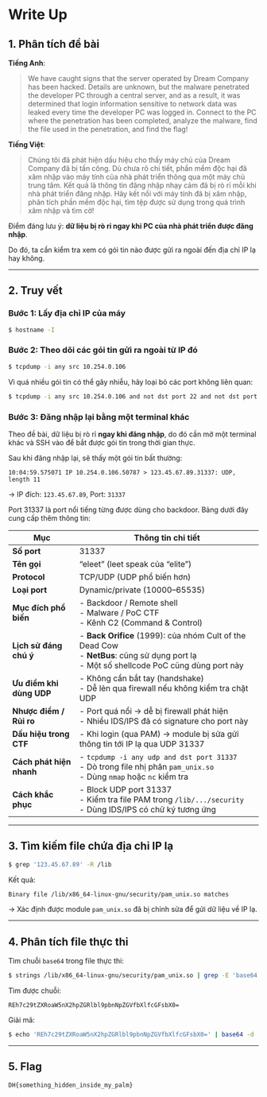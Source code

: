 
# Write Up

## 1. Phân tích đề bài

**Tiếng Anh**:
> We have caught signs that the server operated by Dream Company has been hacked. Details are unknown, but the malware penetrated the developer PC through a central server, and as a result, it was determined that login information sensitive to network data was leaked every time the developer PC was logged in. Connect to the PC where the penetration has been completed, analyze the malware, find the file used in the penetration, and find the flag!

**Tiếng Việt**:
> Chúng tôi đã phát hiện dấu hiệu cho thấy máy chủ của Dream Company đã bị tấn công. Dù chưa rõ chi tiết, phần mềm độc hại đã xâm nhập vào máy tính của nhà phát triển thông qua một máy chủ trung tâm. Kết quả là thông tin đăng nhập nhạy cảm đã bị rò rỉ mỗi khi nhà phát triển đăng nhập. Hãy kết nối với máy tính đã bị xâm nhập, phân tích phần mềm độc hại, tìm tệp được sử dụng trong quá trình xâm nhập và tìm cờ!

Điểm đáng lưu ý: **dữ liệu bị rò rỉ ngay khi PC của nhà phát triển được đăng nhập**.

Do đó, ta cần kiểm tra xem có gói tin nào được gửi ra ngoài đến địa chỉ IP lạ hay không.

---

## 2. Truy vết

### Bước 1: Lấy địa chỉ IP của máy

```bash
$ hostname -I
```

### Bước 2: Theo dõi các gói tin gửi ra ngoài từ IP đó

```bash
$ tcpdump -i any src 10.254.0.106
```

Vì quá nhiều gói tin có thể gây nhiễu, hãy loại bỏ các port không liên quan:

```bash
$ tcpdump -i any src 10.254.0.106 and not dst port 22 and not dst port 53 and not dst port 9447
```

### Bước 3: Đăng nhập lại bằng một terminal khác

Theo đề bài, dữ liệu bị rò rỉ **ngay khi đăng nhập**, do đó cần mở một terminal khác và SSH vào để bắt được gói tin trong thời gian thực.

Sau khi đăng nhập lại, sẽ thấy một gói tin bất thường:

```text
10:04:59.575071 IP 10.254.0.106.50787 > 123.45.67.89.31337: UDP, length 11
```

→ IP đích: `123.45.67.89`, Port: `31337`

Port 31337 là port nổi tiếng từng được dùng cho backdoor. Bảng dưới đây cung cấp thêm thông tin:

| Mục                                      | Thông tin chi tiết |
|-----------------------------------------|---------------------|
| **Số port**                              | 31337 |
| **Tên gọi**                              | “eleet” (leet speak của “elite”) |
| **Protocol**                             | TCP/UDP (UDP phổ biến hơn) |
| **Loại port**                            | Dynamic/private (10000–65535) |
| **Mục đích phổ biến**                    | - Backdoor / Remote shell<br>- Malware / PoC CTF<br>- Kênh C2 (Command & Control) |
| **Lịch sử đáng chú ý**                   | - **Back Orifice** (1999): của nhóm Cult of the Dead Cow<br>- **NetBus**: cũng sử dụng port lạ<br>- Một số shellcode PoC cũng dùng port này |
| **Ưu điểm khi dùng UDP**                 | - Không cần bắt tay (handshake)<br>- Dễ lẻn qua firewall nếu không kiểm tra chặt UDP |
| **Nhược điểm / Rủi ro**                  | - Port quá nổi → dễ bị firewall phát hiện<br>- Nhiều IDS/IPS đã có signature cho port này |
| **Dấu hiệu trong CTF**                   | - Khi login (qua PAM) → module bị sửa gửi thông tin tới IP lạ qua UDP 31337 |
| **Cách phát hiện nhanh**                 | - `tcpdump -i any udp and dst port 31337`<br>- Dò trong file nhị phân `pam_unix.so`<br>- Dùng `nmap` hoặc `nc` kiểm tra |
| **Cách khắc phục**                       | - Block UDP port 31337<br>- Kiểm tra file PAM trong `/lib/.../security`<br>- Dùng IDS/IPS có chữ ký tương ứng |

---

## 3. Tìm kiếm file chứa địa chỉ IP lạ

```bash
$ grep '123.45.67.89' -R /lib
```

Kết quả:

```bash
Binary file /lib/x86_64-linux-gnu/security/pam_unix.so matches
```

→ Xác định được module `pam_unix.so` đã bị chỉnh sửa để gửi dữ liệu về IP lạ.

---

## 4. Phân tích file thực thi

Tìm chuỗi `base64` trong file thực thi:

```bash
$ strings /lib/x86_64-linux-gnu/security/pam_unix.so | grep -E 'base64|[A-Za-z0-9+/=]{20,}'
```

Tìm được chuỗi:

```text
REh7c29tZXRoaW5nX2hpZGRlbl9pbnNpZGVfbXlfcGFsbX0=
```

Giải mã:

```bash
$ echo 'REh7c29tZXRoaW5nX2hpZGRlbl9pbnNpZGVfbXlfcGFsbX0=' | base64 -d
```

---

## 5. Flag

```
DH{something_hidden_inside_my_palm}
```
